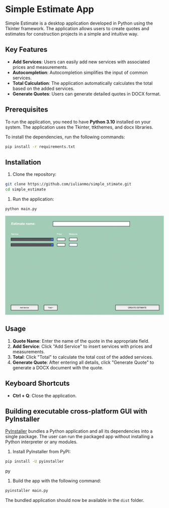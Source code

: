 # Simple Estimate App

Simple Estimate is a desktop application developed in Python using the Tkinter framework. The application allows users to create quotes and estimates for construction projects in a simple and intuitive way.

## Key Features

- **Add Services**: Users can easily add new services with associated prices and measurements.
- **Autocompletion**: Autocompletion simplifies the input of common services.
- **Total Calculation**: The application automatically calculates the total based on the added services.
- **Generate Quotes**: Users can generate detailed quotes in DOCX format.

## Prerequisites

To run the application, you need to have **Python 3.10** installed on your system. The application uses the Tkinter, ttkthemes, and docx libraries.

To install the dependencies, run the following commands:

```bash
pip install -r requirements.txt
```

## Installation

1. Clone the repository:

```bash
git clone https://github.com/iulianmo/simple_stimate.git
cd simple_estimate
```

1. Run the application:

```bash
python main.py
```

![GUI](gui.png)


## Usage

1. **Quote Name**: Enter the name of the quote in the appropriate field.
2. **Add Service**: Click "Add Service" to insert services with prices and measurements.
3. **Total**: Click "Total" to calculate the total cost of the added services.
4. **Generate Quote**: After entering all details, click "Generate Quote" to generate a DOCX document with the quote.

## Keyboard Shortcuts

- **Ctrl + Q**: Close the application.

## Building **executable cross-platform GUI with PyInstaller**

[PyInstaller](https://pyinstaller.org/en/stable/) bundles a Python application and all its dependencies into a single package. The user can run the packaged app without installing a Python interpreter or any modules.

1. Install PyInstaller from PyPI:

```bash
pip install -U pyinstaller
```
py
1. Build the app with the following command:

```bash
pyinstaller main.py
```

The bundled application should now be available in the `dist` folder.
